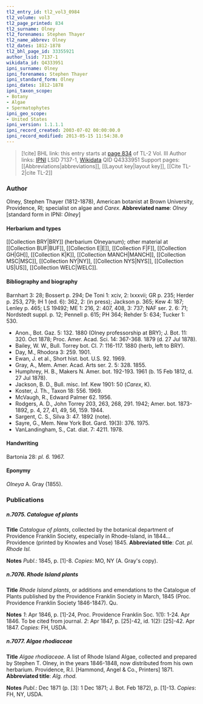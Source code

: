 ```yaml
---
tl2_entry_id: tl2_vol3_0984
tl2_volume: vol3
tl2_page_printed: 834
tl2_surname: Olney
tl2_forenames: Stephen Thayer
tl2_name_abbrev: Olney
tl2_dates: 1812-1878
tl2_bhl_page_id: 33355921
author_lsid: 7137-1
wikidata_id: Q4333951
ipni_surname: Olney
ipni_forenames: Stephen Thayer
ipni_standard_form: Olney
ipni_dates: 1812-1878
ipni_taxon_scope: 
- Botany
- Algae
- Spermatophytes
ipni_geo_scope: 
- United States
ipni_version: 1.1.1.1
ipni_record_created: 2003-07-02 00:00:00.0
ipni_record_modified: 2013-05-15 11:54:38.0
---
```


> [!cite] BHL link: this entry starts at [page 834](https://www.biodiversitylibrary.org/page/33355921) of TL-2 Vol. III
> Author links: [IPNI](https://www.ipni.org/a/7137-1) LSID 7137-1, [Wikidata](https://www.wikidata.org/wiki/Q4333951) QID Q4333951
> Support pages: [[Abbreviations|abbreviations]], [[Layout key|layout key]], [[Cite TL-2|cite TL-2]]

### Author

Olney, Stephen Thayer (1812-1878), American botanist at Brown University, Providence, RI; specialist on algae and *Carex*. 
**Abbreviated name**: *Olney* \[standard form in IPNI: *Olney*\]

#### Herbarium and types

[[Collection BRY|BRY]] (herbarium Olneyanum); other material at [[Collection BUF|BUF]], [[Collection E|E]], [[Collection F|F]], [[Collection GH|GH]], [[Collection K|K]], [[Collection MANCH|MANCH]], [[Collection MSC|MSC]], [[Collection NY|NY]], [[Collection NYS|NYS]], [[Collection US|US]], [[Collection WELC|WELC]].

#### Bibliography and biography

Barnhart 3: 28; Bossert p. 294; De Toni 1: xciv, 2: lxxxvii; GR p. 235; Herder p. 253, 279; IH 1 (ed. 6): 362, 2: (in press); Jackson p. 365; Kew 4: 187; Lenley p. 465; LS 19492; ME 1: 216, 2: 407, 408, 3: 737; NAF ser. 2. 6: 71; Nordstedt suppl. p. 12; Pennell p. 615; PH 364; Rehder 5: 634; Tucker 1: 530.
- Anon., Bot. Gaz. 5: 132. 1880 (Olney professorship at BRY); J. Bot. 11: 320. Oct 1878; Proc. Amer. Acad. Sci. 14: 367-368. 1879 (d. 27 Jul 1878).
- Bailey, W. W., Bull. Torrey bot. Cl. 7: 116-117. 1880 (herb, left to BRY).
- Day, M., Rhodora 3: 259. 1901.
- Ewan, J. et al., Short hist. bot. U.S. 92. 1969.
- Gray, A., Mem. Amer. Acad. Arts ser. 2. 5: 328. 1855.
- Humphrey, H. B., Makers N. Amer. bot. 192-193. 1961 (b. 15 Feb 1812, d. 27 Jul 1878).
- Jackson, B. D., Bull. misc. Inf. Kew 1901: 50 (*Carex*, K).
- Koster, J. Th., Taxon 18: 556. 1969.
- McVaugh, R., Edward Palmer 62. 1956.
- Rodgers, A. D., John Torrey 203, 263, 268, 291. 1942; Amer. bot. 1873-1892, p. 4, 27, 41, 49, 56, 159. 1944.
- Sargent, C. S., Silva 3: 47. 1892 (note).
- Sayre, G., Mem. New York Bot. Gard. 19(3): 376. 1975.
- VanLandingham, S., Cat. diat. 7: 4211. 1978.

#### Handwriting

Bartonia 28: *pl. 6.* 1967.

#### Eponymy

*Olneya* A. Gray (1855).

### Publications

##### n.7075. Catalogue of plants

**Title**
*Catalogue of plants*, collected by the botanical department of Providence Franklin Society, especially in Rhode-Island, in 1844... Providence (printed by Knowles and Vose) 1845.
**Abbreviated title**: *Cat. pl. Rhode Isl.*

**Notes**
*Publ*.: 1845, p. \[1\]-8. *Copies*: MO, NY (A. Gray's copy).

##### n.7076. Rhode Island plants

**Title**
*Rhode Island plants*, or additions and emendations to the Catalogue of Plants published by the Providence Franklin Society in March, 1845 (Proc. Providence Franklin Society 1846-1847). Qu.

**Notes**
*1*: Apr 1846, p. \[1\]-24, Proc. Providence Franklin Soc. 1(1): 1-24. Apr 1846. To be cited from journal.
*2*: Apr 1847, p. \[25\]-42, id. 1(2): \[25\]-42. Apr 1847.
*Copies*: FH, USDA.

##### n.7077. Algae rhodiaceae

**Title**
*Algae rhodiaceae*. A list of Rhode Island Algae, collected and prepared by Stephen T. Olney, in the years 1846-1848, now distributed from his own herbarium. Providence, R.I. \[Hammond, Angel & Co., Printers\] 1871.
**Abbreviated title**: *Alg. rhod.*

**Notes**
*Publ*.: Dec 1871 (p. \[3\]: 1 Dec 1871; J. Bot. Feb 1872), p. \[1\]-13. *Copies*: FH, NY, USDA.

